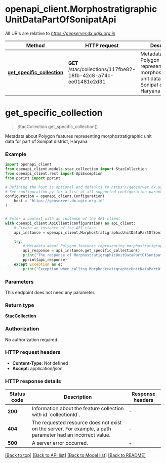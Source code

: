 # openapi_client.MorphostratigraphicUnitDataPartOfSonipatApi

All URIs are relative to *https://geoserver.dx.ugix.org.in*

Method | HTTP request | Description
------------- | ------------- | -------------
[**get_specific_collection**](MorphostratigraphicUnitDataPartOfSonipatApi.md#get_specific_collection) | **GET** /stac/collections/117fbe82-18fb-42c8-a74c-ee01481e2d31 | Metadata about Polygon features representing morphostratigraphic unit data for part of Sonipat district, Haryana


# **get_specific_collection**
> StacCollection get_specific_collection()

Metadata about Polygon features representing morphostratigraphic unit data for part of Sonipat district, Haryana

### Example


```python
import openapi_client
from openapi_client.models.stac_collection import StacCollection
from openapi_client.rest import ApiException
from pprint import pprint

# Defining the host is optional and defaults to https://geoserver.dx.ugix.org.in
# See configuration.py for a list of all supported configuration parameters.
configuration = openapi_client.Configuration(
    host = "https://geoserver.dx.ugix.org.in"
)


# Enter a context with an instance of the API client
with openapi_client.ApiClient(configuration) as api_client:
    # Create an instance of the API class
    api_instance = openapi_client.MorphostratigraphicUnitDataPartOfSonipatApi(api_client)

    try:
        # Metadata about Polygon features representing morphostratigraphic unit data for part of Sonipat district, Haryana
        api_response = api_instance.get_specific_collection()
        print("The response of MorphostratigraphicUnitDataPartOfSonipatApi->get_specific_collection:\n")
        pprint(api_response)
    except Exception as e:
        print("Exception when calling MorphostratigraphicUnitDataPartOfSonipatApi->get_specific_collection: %s\n" % e)
```



### Parameters

This endpoint does not need any parameter.

### Return type

[**StacCollection**](StacCollection.md)

### Authorization

No authorization required

### HTTP request headers

 - **Content-Type**: Not defined
 - **Accept**: application/json

### HTTP response details

| Status code | Description | Response headers |
|-------------|-------------|------------------|
**200** | Information about the feature collection with id &#x60;collectionId&#x60;. |  -  |
**404** | The requested resource does not exist on the server. For example, a path parameter had an incorrect value. |  -  |
**500** | A server error occurred. |  -  |

[[Back to top]](#) [[Back to API list]](../README.md#documentation-for-api-endpoints) [[Back to Model list]](../README.md#documentation-for-models) [[Back to README]](../README.md)

